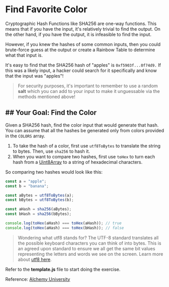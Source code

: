 # Find Favorite Color

Cryptographic Hash Functions like SHA256 are one-way functions. This means that if you have the input, it's relatively trivial to find the output. On the other hand, if you have the output, it is infeasible to find the input.
 

However, if you knew the hashes of some common inputs, then you could brute-force guess at the output or create a Rainbow Table to determine what that input is.
 

It's easy to find that the SHA256 hash of "apples" is ``0xf5903f...0f74d9.`` If this was a likely input, a hacker could search for it specifically and know that the input was "apples"!

> For security purposes, it's important to remember to use a random **salt** which you can add to your input to make it unguessable via the methods mentioned above!

## ## Your Goal: Find the Color

Given a SHA256 hash, find the color input that would generate that hash. You can assume that all the hashes be generated only from colors provided in the  `COLORS`  array.

1.  To take the hash of a color, first use  `utf8ToBytes`  to translate the string to bytes. Then, use  `sha256`  to hash it.
2.  When you want to compare two hashes, first use  `toHex`  to turn each hash from a  [Uint8Array](https://developer.mozilla.org/en-US/docs/Web/JavaScript/Reference/Global_Objects/Uint8Array)  to a string of hexadecimal characters.

So comparing two hashes would look like this:

```javascript
const a = "apple";
const b = "banana";

const aBytes = utf8ToBytes(a);
const bBytes = utf8ToBytes(b);

const aHash = sha256(aBytes);
const bHash = sha256(bBytes);

console.log(toHex(aHash) === toHex(aHash)); // true
console.log(toHex(aHash) === toHex(bHash)); // false
```

>Wondering what utf8 stands for? The UTF-8 standard translates all the possible keyboard characters you can think of into bytes. This is an agreed upon standard to ensure we all get the same bit values representing the letters and words we see on the screen. Learn more about [utf8 here](https://en.wikipedia.org/wiki/UTF-8).

Refer to the **template.js** file to start doing the exercise.

Reference: [Alchemy University](https://university.alchemy.com/course/ethereum/sc/6317afca5216a46480f65674/stage/6317afca5216a46480f65677)